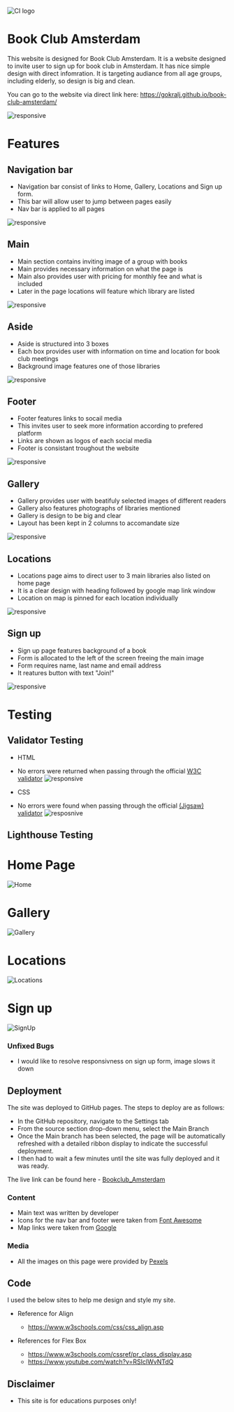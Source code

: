 ![CI logo](assets/images/read-me/amsterdam-bookclub.PNG)

# Book Club Amsterdam

This website is designed for Book Club Amsterdam. It is a website designed to invite user to sign up for book club in Amsterdam. It has nice simple design with direct infomration. It is targeting audiance from all age groups, including elderly, so design is big and clean. 

You can go to the website via direct link here: https://gokralj.github.io/book-club-amsterdam/

![responsive](assets/images/read-me/ami-responsive.webp)

# Features

## Navigation bar 

 - Navigation bar consist of links to Home, Gallery, Locations and Sign up form.
 - This bar will allow user to jump between pages easily
 - Nav bar is applied to all pages 

 ![responsive](assets/images/read-me/nav-bar.PNG)

 ## Main

 - Main section contains inviting image of a group with books 
 - Main provides necessary information on what the page is 
 - Main also provides user with pricing for monthly fee and what is included 
 - Later in the page locations will feature which library are listed

 ![responsive](assets/images/read-me/main.PNG)

 ## Aside 

 - Aside is structured into 3 boxes
 - Each box provides user with information on time and location for book club meetings
 - Background image features one of those libraries 

 ![responsive](assets/images/read-me/aside.PNG)

 ## Footer 

- Footer features links to socail media
- This invites user to seek more information according to prefered platform
- Links are shown as logos of each social media 
- Footer is consistant troughout the website

![responsive](assets/images/read-me/footer.PNG)

## Gallery 

- Gallery provides user with beatifuly selected images of different readers 
- Gallery also features photographs of libraries mentioned
- Gallery is design to be big and clear 
- Layout has been kept in 2 columns to accomandate size

![responsive](assets/images/read-me/gallery.PNG)

## Locations 

- Locations page aims to direct user to 3 main libraries also listed on home page
- It is a clear design with heading followed by google map link window
- Location on map is pinned for each location individually 

![responsive](assets/images/read-me/locations.PNG)

## Sign up

- Sign up page features background of a book 
- Form is allocated to the left of the screen freeing the main image 
- Form requires name, last name and email address
- It reatures button with text "Join!"

![responsive](assets/images/read-me/signup.PNG)


# Testing 

## Validator Testing

- HTML
- No errors were returned when passing through the official [W3C validator](https://validator.w3.org/nu/?doc=https%3A%2F%2Fgokralj.github.io%2Fbook-club-amsterdam%2F)
![responsive](assets/images/read-me/html-validator.PNG)

- CSS
- No errors were found when passing through the official [(Jigsaw) validator](https://jigsaw.w3.org/css-validator/validator?uri=https%3A%2F%2Fgokralj.github.io%2Fbook-club-amsterdam%2F&profile=css3svg&usermedium=all&warning=1&vextwarning=&lang=en)
![resposnive](assets/images/read-me/css-validator.PNG)


## Lighthouse Testing

# Home Page
![Home](assets/images/read-me/lighthouse-home.PNG)
# Gallery 
![Gallery](assets/images/read-me/lighthouse-gallery.PNG)
# Locations 
![Locations](assets/images/read-me/lighthouse-locations.PNG)
# Sign up
![SignUp](assets/images/read-me/lighthouse-signup.PNG)

### Unfixed Bugs 

- I would like to resolve responsivness on sign up form, image slows it down


## Deployment 

The site was deployed to GitHub pages. The steps to deploy are as follows: 
  - In the GitHub repository, navigate to the Settings tab 
  - From the source section drop-down menu, select the Main Branch
  - Once the Main branch has been selected, the page will be automatically refreshed with a detailed ribbon display to indicate the successful deployment. 
  - I then had to wait a few minutes until the site was fully deployed and it was ready.

The live link can be found here - [Bookclub_Amsterdam](https://gokralj.github.io/book-club-amsterdam/signup.html)


### Content 

- Main text was written by developer
- Icons for the nav bar and footer were taken from [Font Awesome](https://fontawesome.com/)
- Map links were taken from [Google](https://google.com)

### Media 

- All the images on this page were provided by [Pexels](https://www.pexels.com/)

## Code 

I used the below sites to help me design and style my site.

- Reference for Align
  - https://www.w3schools.com/css/css_align.asp

- References for Flex Box
  - https://www.w3schools.com/cssref/pr_class_display.asp
  - https://www.youtube.com/watch?v=RSIclWvNTdQ


## Disclaimer 

- This site is for educations purposes only!